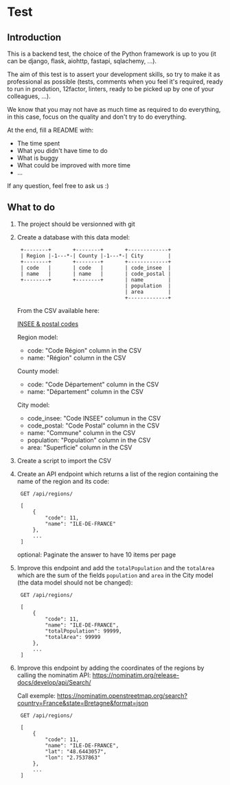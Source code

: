 Test
====

Introduction
------------


This is a backend test, the choice of the Python framework is up to you (it can 
be django, flask, aiohttp, fastapi, sqlachemy, ...).

The aim of this test is to assert your development skills, so try to make it as 
professional as possible (tests, comments when you feel it's required,
ready to run in prodution, 12factor, linters, ready to be picked up by one of your colleagues, ...).

We know that you may not have as much time as required to do everything, in this case,
focus on the quality and don't try to do everything.

At the end, fill a README with:

- The time spent
- What you didn't have time to do
- What is buggy
- What could be improved with more time
- ...

If any question, feel free to ask us :)

What to do
----------

1. The project should be versionned with git

2. Create a database with this data model:

        +--------+       +--------+       +-------------+
        | Region |-1---*-| County |-1---*-| City        |
        +--------+       +--------+       +-------------+
        | code   |       | code   |       | code_insee  |
        | name   |       | name   |       | code_postal |
        +--------+       +--------+       | name        |
                                          | population  |
                                          | area        |
                                          +-------------+

    From the CSV available here:

    [INSEE & postal codes](./correspondance-code-insee-code-postal.csv)

    Region model:
    - code: "Code Région" column in the CSV
    - name: "Région" column in the CSV

    County model:
    - code: "Code Département" column in the CSV
    - name: "Département" column in the CSV

    City model:
    - code_insee: "Code INSEE" columun in the CSV
    - code_postal: "Code Postal" column in the CSV
    - name: "Commune" column in the CSV
    - population: "Population" column in the CSV
    - area: "Superficie" column in the CSV

3. Create a script to import the CSV

4. Create an API endpoint which returns a list of the region containing the
   name of the region and its code:

        GET /api/regions/

        [
            {
            	"code": 11,
            	"name": "ILE-DE-FRANCE"
            },
		    ...
        ]

   optional: Paginate the answer to have 10 items per page

5. Improve this endpoint and add the `totalPopulation` and the `totalArea` which
   are the sum of the fields `population` and `area` in the City model (the data
   model should not be changed):

        GET /api/regions/

        [
            {
            	"code": 11,
            	"name": "ILE-DE-FRANCE",
            	"totalPopulation": 99999,
                "totalArea": 99999
            },
		    ...
        ]

6. Improve this endpoint by adding the coordinates of the regions by calling the nominatim API:
   https://nominatim.org/release-docs/develop/api/Search/

   Call exemple: https://nominatim.openstreetmap.org/search?country=France&state=Bretagne&format=json

        GET /api/regions/

        [
            {
            	"code": 11,
            	"name": "ILE-DE-FRANCE",
            	"lat": "48.6443057",
                "lon": "2.7537863"
            },
		    ...
        ]

